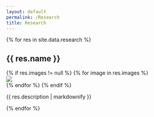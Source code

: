 ```yaml
---
layout: default
permalink: /Research
title: Research
---
```

<div class="row">
{% for res in site.data.research %}
  <h2>{{ res.name }}</h2>
  <div class="col-md-4">
  {% if res.images != null %}
  {% for image in res.images %}
    <div class="thumbnail">
    <img class="img-responsive" src="{{ site.baseurl }}{{ image }}"/>
    </div>
  {% endfor %}
  {% endif %}
  </div>
  <div class="col-md-8">
  <p>{{ res.description | markdownify }}</p>
  </div>
{% endfor %}
</div>
